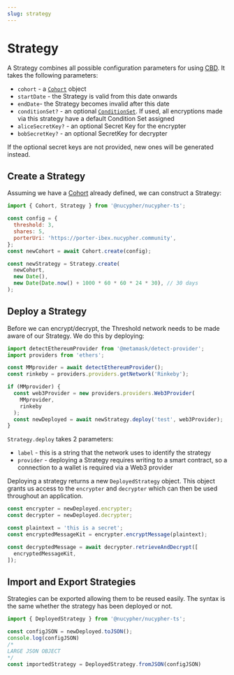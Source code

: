 ```yaml
---
slug: strategy
---
```


# Strategy

A Strategy combines all possible configuration parameters for using [CBD](./cdb).
It takes the following parameters:

- `cohort` - a [`Cohort`](./cohort) object
- `startDate` - the Strategy is valid from this date onwards
- `endDate`- the Strategy becomes invalid after this date
- `conditionSet?` - an optional [`ConditionSet`](./condition_set). If used, all encryptions made via this strategy have a default Condition Set assigned
- `aliceSecretKey?` - an optional Secret Key for the encrypter
- `bobSecretKey?` - an optional SecretKey for decrypter

If the optional secret keys are not provided, new ones will be generated instead.

## Create a Strategy

Assuming we have a [Cohort](./cohort) already defined, we can construct a Strategy:

```js
import { Cohort, Strategy } from '@nucypher/nucypher-ts';

const config = {
  threshold: 3,
  shares: 5,
  porterUri: 'https://porter-ibex.nucypher.community',
};
const newCohort = await Cohort.create(config);

const newStrategy = Strategy.create(
  newCohort,
  new Date(),
  new Date(Date.now() + 1000 * 60 * 60 * 24 * 30), // 30 days
);
```

## Deploy a Strategy

Before we can encrypt/decrypt, the Threshold network needs to be made aware of our Strategy.
We do this by deploying:

```js
import detectEthereumProvider from '@metamask/detect-provider';
import providers from 'ethers';

const MMprovider = await detectEthereumProvider();
const rinkeby = providers.providers.getNetwork('Rinkeby');

if (MMprovider) {
  const web3Provider = new providers.providers.Web3Provider(
    MMprovider,
    rinkeby
  );
  const newDeployed = await newStrategy.deploy('test', web3Provider);
}
```

`Strategy.deploy` takes 2 parameters:

- `label` - this is a string that the network uses to identify the strategy
- `provider` - deploying a Strategy requires writing to a smart contract, so a connection to a wallet is required via a Web3 provider

Deploying a strategy returns a new `DeployedStrategy` object.
This object grants us access to the `encrypter` and `decrypter` which can then be used throughout an application.

```js
const encrypter = newDeployed.encrypter;
const decrypter = newDeployed.decrypter;

const plaintext = 'this is a secret';
const encryptedMessageKit = encrypter.encryptMessage(plaintext);

const decryptedMessage = await decrypter.retrieveAndDecrypt([
  encryptedMessageKit,
]);
```

## Import and Export Strategies

Strategies can be exported allowing them to be reused easily.
The syntax is the same whether the strategy has been deployed or not.

```js
import { DeployedStrategy } from '@nucypher/nucypher-ts';

const configJSON = newDeployed.toJSON();
console.log(configJSON)
/*
LARGE JSON OBJECT
*/
const importedStrategy = DeployedStrategy.fromJSON(configJSON)
```